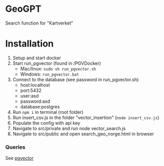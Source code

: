 # GeoGPT
Search function for "Kartverket"

# Installation 
1. Setup and start docker
2. Start run_pgvector (found in /PGVDocker)
   - Mac/linux: ```sudo sh run_pgvector.sh```
   - Windows: ```run_pgvector.bat```
3. Connect to the database (see password in run_pgvector.sh)
   - host:localhost
   - port:5432
   - user:asd
   - password:asd
   - database:postgres
4. Run ```npm i``` in terminal (root folder)
5. Run insert_csv.js in the folder "vector_insertion" (```node insert_csv.js```)
6. Populate the config with api key
7. Navigate to src/private and run node vector_search.js
8. Navigate to src/public and open search_geo_norge.html in browser

### Queries
See [pgvector](https://github.com/pgvector/pgvector?tab=readme-ov-file#docker)



